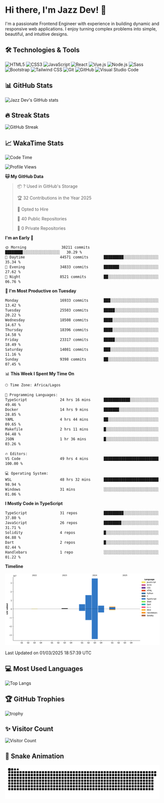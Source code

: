 # Hi there, I'm Jazz Dev! 👋

I'm a passionate Frontend Engineer with experience in building dynamic and responsive web applications. I enjoy turning complex problems into simple, beautiful, and intuitive designs.

## 🛠️ Technologies & Tools

![HTML5](https://img.shields.io/badge/-HTML5-E34F26?style=flat-square&logo=html5&logoColor=white)
![CSS3](https://img.shields.io/badge/-CSS3-1572B6?style=flat-square&logo=css3)
![JavaScript](https://img.shields.io/badge/-JavaScript-F7DF1E?style=flat-square&logo=javascript&logoColor=black)
![React](https://img.shields.io/badge/-React-61DAFB?style=flat-square&logo=react)
![Vue.js](https://img.shields.io/badge/-Vue.js-4FC08D?style=flat-square&logo=vue.js&logoColor=white)
![Node.js](https://img.shields.io/badge/-Node.js-339933?style=flat-square&logo=node.js&logoColor=white)
![Sass](https://img.shields.io/badge/-Sass-CC6699?style=flat-square&logo=sass&logoColor=white)
![Bootstrap](https://img.shields.io/badge/-Bootstrap-563D7C?style=flat-square&logo=bootstrap)
![Tailwind CSS](https://img.shields.io/badge/-Tailwind%20CSS-38B2AC?style=flat-square&logo=tailwind-css&logoColor=white)
![Git](https://img.shields.io/badge/-Git-F05032?style=flat-square&logo=git&logoColor=white)
![GitHub](https://img.shields.io/badge/-GitHub-181717?style=flat-square&logo=github)
![Visual Studio Code](https://img.shields.io/badge/-Visual%20Studio%20Code-007ACC?style=flat-square&logo=visual-studio-code)

## 📊 GitHub Stats

![Jazz Dev's GitHub stats](https://github-readme-stats.vercel.app/api?username=TheJazzDev&show_icons=true&theme=radical)

## 🔥 Streak Stats

![GitHub Streak](https://github-readme-streak-stats.herokuapp.com/?user=TheJazzDev&theme=radical)

## 📈 WakaTime Stats

<!--START_SECTION:waka-->
![Code Time](http://img.shields.io/badge/Code%20Time-2%2C805%20hrs%2013%20mins-blue)

![Profile Views](http://img.shields.io/badge/Profile%20Views-46-blue)

**🐱 My GitHub Data** 

> 📦 ? Used in GitHub's Storage 
 > 
> 🏆 32 Contributions in the Year 2025
 > 
> 💼 Opted to Hire
 > 
> 📜 40 Public Repositories 
 > 
> 🔑 0 Private Repositories 
 > 
**I'm an Early 🐤** 

```text
🌞 Morning                38211 commits       ████████░░░░░░░░░░░░░░░░░   30.29 % 
🌆 Daytime                44571 commits       █████████░░░░░░░░░░░░░░░░   35.34 % 
🌃 Evening                34833 commits       ███████░░░░░░░░░░░░░░░░░░   27.62 % 
🌙 Night                  8521 commits        ██░░░░░░░░░░░░░░░░░░░░░░░   06.76 % 
```
📅 **I'm Most Productive on Tuesday** 

```text
Monday                   16933 commits       ███░░░░░░░░░░░░░░░░░░░░░░   13.42 % 
Tuesday                  25503 commits       █████░░░░░░░░░░░░░░░░░░░░   20.22 % 
Wednesday                18508 commits       ████░░░░░░░░░░░░░░░░░░░░░   14.67 % 
Thursday                 18396 commits       ████░░░░░░░░░░░░░░░░░░░░░   14.58 % 
Friday                   23317 commits       █████░░░░░░░░░░░░░░░░░░░░   18.49 % 
Saturday                 14081 commits       ███░░░░░░░░░░░░░░░░░░░░░░   11.16 % 
Sunday                   9398 commits        ██░░░░░░░░░░░░░░░░░░░░░░░   07.45 % 
```


📊 **This Week I Spent My Time On** 

```text
🕑︎ Time Zone: Africa/Lagos

💬 Programming Languages: 
TypeScript               24 hrs 16 mins      ████████████░░░░░░░░░░░░░   49.46 % 
Docker                   14 hrs 9 mins       ███████░░░░░░░░░░░░░░░░░░   28.85 % 
YAML                     4 hrs 44 mins       ██░░░░░░░░░░░░░░░░░░░░░░░   09.65 % 
Makefile                 2 hrs 11 mins       █░░░░░░░░░░░░░░░░░░░░░░░░   04.48 % 
JSON                     1 hr 36 mins        █░░░░░░░░░░░░░░░░░░░░░░░░   03.26 % 

🔥 Editors: 
VS Code                  49 hrs 4 mins       █████████████████████████   100.00 % 

💻 Operating System: 
WSL                      48 hrs 32 mins      █████████████████████████   98.94 % 
Windows                  31 mins             ░░░░░░░░░░░░░░░░░░░░░░░░░   01.06 % 
```

**I Mostly Code in TypeScript** 

```text
TypeScript               31 repos            █████████░░░░░░░░░░░░░░░░   37.80 % 
JavaScript               26 repos            ████████░░░░░░░░░░░░░░░░░   31.71 % 
Solidity                 4 repos             █░░░░░░░░░░░░░░░░░░░░░░░░   04.88 % 
Dart                     2 repos             █░░░░░░░░░░░░░░░░░░░░░░░░   02.44 % 
Handlebars               1 repo              ░░░░░░░░░░░░░░░░░░░░░░░░░   01.22 % 
```



**Timeline**

![Lines of Code chart](https://raw.githubusercontent.com/TheJazzDev/TheJazzDev/main/assets/bar_graph.png)


 Last Updated on 01/03/2025 18:57:39 UTC
<!--END_SECTION:waka-->

## 💻 Most Used Languages

![Top Langs](https://github-readme-stats.vercel.app/api/top-langs/?username=TheJazzDev&layout=compact&theme=radical)

## 🏆 GitHub Trophies

![trophy](https://github-profile-trophy.vercel.app/?username=TheJazzDev&theme=radical)

## ✨ Visitor Count

![Visitor Count](https://komarev.com/ghpvc/?username=TheJazzDev&color=blue)

## 🐍 Snake Animation

![GitHub Snake Animation](https://github.com/TheJazzDev/TheJazzDev/blob/output/github-contribution-grid-snake.svg)
